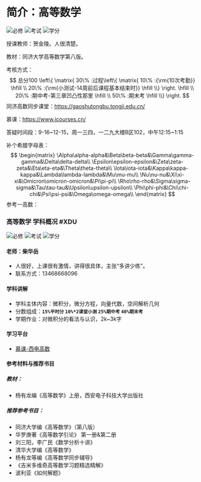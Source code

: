 # 简介：高等数学

![必修](https://img.shields.io/badge/%E5%BF%85%E4%BF%AE-red) ![考试](https://img.shields.io/badge/%E8%80%83%E8%AF%95-gold) ![学分](https://img.shields.io/badge/%E5%AD%A6%E5%88%86-5.0-white)

授课教师：贺金陵。人很清楚。

教材：同济大学高等数学第八版。

考核方式：
$$
总分100 \left\{ \matrix{
  30\% :过程\left\{ \matrix{
  10\% :{\rm{10次考勤}} \hfill \\ 
  20\% :{\rm{小测试-14周前后课程基本结束时}} \hfill \\}  \right. \hfill \\ 
  20\% :期中考-第三章凹凸性那里 \hfill \\ 
  50\% :期末考 \hfill \\}  \right.
$$
同济高数同步课堂：https://gaoshutongbu.tongji.edu.cn/

慕课：https://www.icourses.cn/

答疑时间段：9-16~12-15，周一三四，一二九大楼B区102，中午12:15~1:15

补个希腊字母表：
$$
\begin{matrix}
  \Alpha\alpha-alpha&\Beta\beta-beta&\Gamma\gamma-gamma&\Delta\delta-delta\\
  \Epsilon\epsilon-epsilon&\Zeta\zeta-zeta&\Eta\eta-eta&\Theta\theta-theta\\
  \Iota\iota-iota&\Kappa\kappa-kappa&\Lambda\lambda-lambda&\Mu\mu-mu\\
  \Nu\nu-nu&\Xi\xi-xi&\Omicron\omicron-omicron&\Pi\pi-pi\\
  \Rho\rho-rho&\Sigma\sigma-sigma&\Tau\tau-tau&\Upsilon\upsilon-upsilon\\
  \Phi\phi-phi&\Chi\chi-chi&\Psi\psi-psi&\Omega\omega-omega\\
\end{matrix}
$$
参考一高数：



### 高等数学 学科概况 #XDU

![必修](https://img.shields.io/badge/%E5%BF%85%E4%BF%AE-red) ![考试](https://img.shields.io/badge/%E8%80%83%E8%AF%95-gold) ![学分](https://img.shields.io/badge/%E5%AD%A6%E5%88%86-5.5-white)

#### 老师：柴华岳

- 人很好，上课很有激情，讲得很具体，主张“多讲少练”。
- 联系方式：13468668096

#### 学科讲解

- 学科主体内容：微积分，微分方程，向量代数，空间解析几何
- 分数组成：**`15%平时分` `10%*2课堂小测` `25%期中考` `40%期末考`**
- 学期作业：对微积分的看法与认识，2k~3k字

#### 学习平台

- [慕课-西电高数](https://www.icourses.cn/sCourse/course_6645.html)

#### 参考材料与推荐书目

##### 教材：

- 杨有龙编《高等数学》上册，西安电子科技大学出版社

##### 推荐参考书目：

- 同济大学编《高等数学》（第八版）
- 华罗庚著《高等数学引论》 第一册&第二册
- 刘三阳，李广民《数学分析十讲》
- 清华大学编《高等数学》
- 杨有龙等编《高等数学同步辅导》
- 《吉米多维奇高等数学习题精选精解》
- 波利亚《如何解题》
